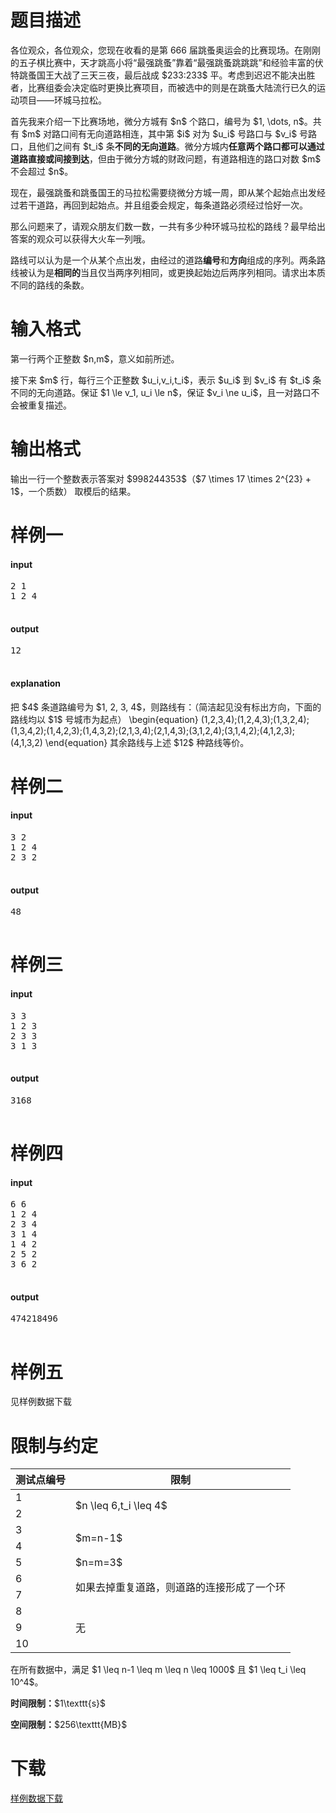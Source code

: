 # 题目描述

<p>各位观众，各位观众，您现在收看的是第 666 届跳蚤奥运会的比赛现场。在刚刚的五子棋比赛中，天才跳高小将“最强跳蚤”靠着“最强跳蚤跳跳跳”和经验丰富的伏特跳蚤国王大战了三天三夜，最后战成 $233:233$ 平。考虑到迟迟不能决出胜者，比赛组委会决定临时更换比赛项目，而被选中的则是在跳蚤大陆流行已久的运动项目——环城马拉松。</p>
<p>首先我来介绍一下比赛场地，微分方城有 $n$ 个路口，编号为 $1, \dots, n$。共有 $m$ 对路口间有无向道路相连，其中第 $i$ 对为 $u_i$ 号路口与 $v_i$ 号路口，且他们之间有 $t_i$ 条<strong>不同的无向道路</strong>。微分方城内<strong>任意两个路口都可以通过道路直接或间接到达</strong>，但由于微分方城的财政问题，有道路相连的路口对数 $m$ 不会超过 $n$。</p>
<p>现在，最强跳蚤和跳蚤国王的马拉松需要绕微分方城一周，即从某个起始点出发经过若干道路，再回到起始点。并且组委会规定，每条道路必须经过恰好一次。</p>
<p>那么问题来了，请观众朋友们数一数，一共有多少种环城马拉松的路线？最早给出答案的观众可以获得大火车一列哦。</p>
<p>路线可以认为是一个从某个点出发，由经过的道路<strong>编号</strong>和<strong>方向</strong>组成的序列。两条路线被认为是<strong>相同的</strong>当且仅当两序列相同，或更换起始边后两序列相同。请求出本质不同的路线的条数。</p>

# 输入格式


<p>第一行两个正整数 $n,m$，意义如前所述。</p>
<p>接下来 $m$ 行，每行三个正整数 $u_i,v_i,t_i$，表示 $u_i$ 到 $v_i$ 有 $t_i$ 条不同的无向道路。保证 $1 \le v_1, u_i \le n$，保证 $v_i \ne u_i$，且一对路口不会被重复描述。</p>

# 输出格式


<p>输出一行一个整数表示答案对 $998244353$（$7 \times 17 \times 2^{23} + 1$，一个质数） 取模后的结果。</p>

# 样例一


<h4>input</h4>
<pre>2 1
1 2 4

</pre>

<h4>output</h4>
<pre>12

</pre>

<h4>explanation</h4>
<p>把 $4$ 条道路编号为 $1, 2, 3, 4$，则路线有：（简洁起见没有标出方向，下面的路线均以 $1$ 号城市为起点）
\begin{equation}
(1,2,3,4);(1,2,4,3);(1,3,2,4);(1,3,4,2);(1,4,2,3);(1,4,3,2);(2,1,3,4);(2,1,4,3);(3,1,2,4);(3,1,4,2);(4,1,2,3);(4,1,3,2)
\end{equation}
其余路线与上述 $12$ 种路线等价。</p>

# 样例二


<h4>input</h4>
<pre>3 2
1 2 4
2 3 2

</pre>

<h4>output</h4>
<pre>48

</pre>


# 样例三


<h4>input</h4>
<pre>3 3
1 2 3
2 3 3
3 1 3

</pre>

<h4>output</h4>
<pre>3168

</pre>


# 样例四


<h4>input</h4>
<pre>6 6
1 2 4
2 3 4
3 1 4
1 4 2
2 5 2
3 6 2

</pre>

<h4>output</h4>
<pre>474218496

</pre>


# 样例五


<p>见样例数据下载</p>

# 限制与约定


<div class="table-responsive">
<table class="table table-bordered table-text-center table-vertical-middle"><thead><tr><th>测试点编号</th>
<th>限制</th>
</tr></thead><tbody><tr><td>1</td><td rowspan="2">$n \leq 6,t_i \leq 4$</td></tr><tr><td>2</td></tr><tr><td>3</td><td rowspan="2">$m=n-1$</td></tr><tr><td>4</td></tr><tr><td>5</td><td>$n=m=3$</td></tr><tr><td>6</td><td rowspan="2">如果去掉重复道路，则道路的连接形成了一个环</td></tr><tr><td>7</td></tr><tr><td>8</td><td rowspan="3">无</td></tr><tr><td>9</td></tr><tr><td>10</td></tr></tbody></table></div>

<p>在所有数据中，满足 $1 \leq n-1 \leq m \leq n \leq 1000$ 且 $1 \leq t_i \leq 10^4$。</p>
<p><strong>时间限制：</strong>$1\texttt{s}$</p>
<p><strong>空间限制：</strong>$256\texttt{MB}$</p>

# 下载


<p><a href="/download.php?type=problem&amp;id=226">样例数据下载</a></p>
